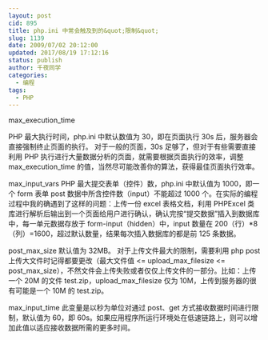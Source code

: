 ```yaml
---
layout: post
cid: 895
title: php.ini 中常会触及到的&quot;限制&quot;
slug: 1139
date: 2009/07/02 20:12:00
updated: 2017/08/19 17:12:16
status: publish
author: 千夜同学
categories: 
  - 编程
tags: 
  - PHP
---
```



max_execution_time

PHP 最大执行时间，php.ini 中默认数值为 30，即在页面执行 30s 后，服务器会直接强制终止页面的执行。
对于一般的页面，30s 足够了，但对于有些需要直接利用 PHP 执行进行大量数据分析的页面，就需要根据页面执行的效率，调整 max_execution_time 的值，当然尽可能改善你的算法，获得最佳页面执行效率。

<!--more-->

max_input_vars
PHP 最大提交表单（控件）数，php.ini 中默认值为 1000，即一个 form 表单 post 数据中所含控件数（input）不能超过
 1000 个。在实际的编程过程中我的确遇到了这样的问题：上传一份 excel 表格文档，利用 PHPExcel 类库进行解析后输出到一个页面给用户进行确认，确认完按“提交数据”插入到数据库中，每一单元数据存放于 form-input（hidden）中，input 数量在
 200（行）*8（列）=1600，超过默认数量，结果每次插入数据库的都是前 125 条数据。

post_max_size
默认值为 32MB。
对于上传文件最大的限制，需要利用 php post 上传大文件时记得都要更改（最大文件值 <= upload_max_filesize <= post_max_size），不然文件会上传失败或者仅仅上传文件的一部分。比如：上传一个 20M 的文件 test.zip，upload_max_filesize 仅为 10M，上传到服务器的很有可能是一个 10M 的 test.zip。

max_input_time
此变量是以秒为单位对通过 post、get 方式接收数据时间进行限制，默认值为 60，即 60s。如果应用程序所运行环境处在低速链路上，则可以增加此值以适应接收数据所需的更多时间。